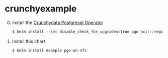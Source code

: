 # crunchyexample

0. Install the [Crunchydata Postgresql Operator](https://access.crunchydata.com/documentation/postgres-operator/latest/installation/helm)

   ```python
   $ helm install --set disable_check_for_upgrades=true pgo oci://registry.developers.crunchydata.com/crunchydata/pgo --version 5.5.2
   ```
   
1. Install this chart

    ```python
    $ helm install example pgo-on-nfs
    ```
